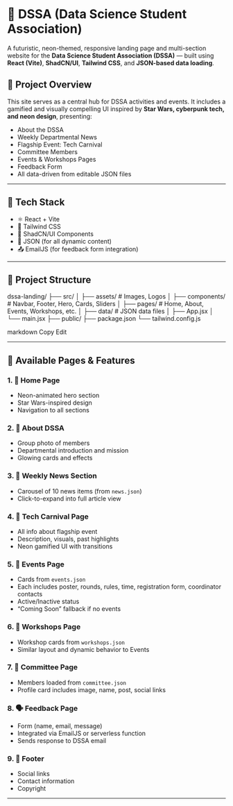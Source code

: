 # 🚀 DSSA (Data Science Student Association)

A futuristic, neon-themed, responsive landing page and multi-section website for the **Data Science Student Association (DSSA)** — built using **React (Vite)**, **ShadCN/UI**, **Tailwind CSS**, and **JSON-based data loading**.

## 🧠 Project Overview

This site serves as a central hub for DSSA activities and events. It includes a gamified and visually compelling UI inspired by **Star Wars, cyberpunk tech, and neon design**, presenting:

- About the DSSA
- Weekly Departmental News
- Flagship Event: Tech Carnival
- Committee Members
- Events & Workshops Pages
- Feedback Form
- All data-driven from editable JSON files

---

## 🔧 Tech Stack

- ⚛️ React + Vite
- 🎨 Tailwind CSS
- 🧩 ShadCN/UI Components
- 🧾 JSON (for all dynamic content)
- 📤 EmailJS (for feedback form integration)

---

## 📂 Project Structure

dssa-landing/
├── src/
│ ├── assets/ # Images, Logos
│ ├── components/ # Navbar, Footer, Hero, Cards, Sliders
│ ├── pages/ # Home, About, Events, Workshops, etc.
│ ├── data/ # JSON data files
│ ├── App.jsx
│ └── main.jsx
├── public/
├── package.json
└── tailwind.config.js

markdown
Copy
Edit

---

## 📄 Available Pages & Features

### 1. 🌌 **Home Page**
- Neon-animated hero section
- Star Wars-inspired design
- Navigation to all sections

### 2. 🏢 **About DSSA**
- Group photo of members
- Departmental introduction and mission
- Glowing cards and effects

### 3. 📰 **Weekly News Section**
- Carousel of 10 news items (from `news.json`)
- Click-to-expand into full article view

### 4. 🎉 **Tech Carnival Page**
- All info about flagship event
- Description, visuals, past highlights
- Neon gamified UI with transitions

### 5. 📆 **Events Page**
- Cards from `events.json`
- Each includes poster, rounds, rules, time, registration form, coordinator contacts
- Active/Inactive status
- “Coming Soon” fallback if no events

### 6. 🧪 **Workshops Page**
- Workshop cards from `workshops.json`
- Similar layout and dynamic behavior to Events

### 7. 👥 **Committee Page**
- Members loaded from `committee.json`
- Profile card includes image, name, post, social links

### 8. 🗣️ **Feedback Page**
- Form (name, email, message)
- Integrated via EmailJS or serverless function
- Sends response to DSSA email

### 9. 🔗 **Footer**
- Social links
- Contact information
- Copyright

---